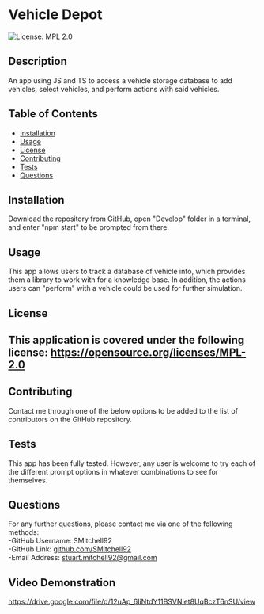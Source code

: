 # Vehicle Depot
![License: MPL 2.0](https://img.shields.io/badge/License-MPL_2.0-brightgreen.svg)

## Description

An app using JS and TS to access a vehicle storage database to add vehicles, select vehicles, and perform actions with said vehicles.

## Table of Contents

- [Installation](#installation)
- [Usage](#usage)
- [License](#license)
- [Contributing](#contributing)
- [Tests](#tests)
- [Questions](#questions)

## Installation

Download the repository from GitHub, open "Develop" folder in a terminal, and enter "npm start" to be prompted from there.

## Usage

This app allows users to track a database of vehicle info, which provides them a library to work with for a knowledge base.  In addition, the actions users can "perform" with a vehicle could be used for further simulation.


## License


This application is covered under the following license: https://opensource.org/licenses/MPL-2.0
---

## Contributing

Contact me through one of the below options to be added to the list of contributors on the GitHub repository.

## Tests

This app has been fully tested.  However, any user is welcome to try each of the different prompt options in whatever combinations to see for themselves.

## Questions

For any further questions, please contact me via one of the following methods: <br/>
-GitHub Username: SMitchell92  <br/>
-GitHub Link: [github.com/SMitchell92](github.com/SMitchell92) <br/>
-Email Address: stuart.mitchell92@gmail.com  <br/>

## Video Demonstration

https://drive.google.com/file/d/12uAp_6IiNtdY11BSVNiet8UqBczT6nSU/view